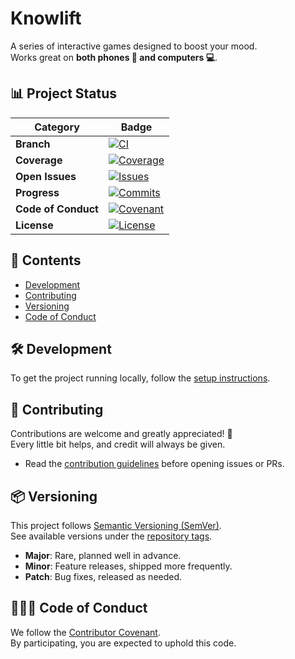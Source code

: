 # Knowlift

A series of interactive games designed to boost your mood.  
Works great on **both phones 📱 and computers 💻**.

## 📊 Project Status

| Category           | Badge |
|--------------------|-------|
| **Branch**         | [![CI][ci-badge]][ci-link] |
| **Coverage**       | [![Coverage][cov-badge]][cov-link] |
| **Open Issues**    | [![Issues][issues-badge]][issues-link] |
| **Progress**       | [![Commits][commits-badge]][commits-link] |
| **Code of Conduct**| [![Covenant][covenant-badge]][covenant-link] |
| **License**        | [![License][license-badge]][license-link] |

## 📖 Contents

- [Development](#-development)  
- [Contributing](#-contributing)  
- [Versioning](#-versioning)  
- [Code of Conduct](#-code-of-conduct)  

## 🛠 Development

To get the project running locally, follow the [setup instructions][setup].

## 🤝 Contributing

Contributions are welcome and greatly appreciated! 🙌  
Every little bit helps, and credit will always be given.  

- Read the [contribution guidelines][contributing] before opening issues or PRs.

## 📦 Versioning

This project follows [Semantic Versioning (SemVer)][semver].  
See available versions under the [repository tags][tags].  

- **Major**: Rare, planned well in advance.  
- **Minor**: Feature releases, shipped more frequently.  
- **Patch**: Bug fixes, released as needed.  

## 🧑‍🤝‍🧑 Code of Conduct

We follow the [Contributor Covenant][coc].  
By participating, you are expected to uphold this code.  


[ci-badge]: https://github.com/mariusmucenicu/knowlift/actions/workflows/ci.yml/badge.svg
[ci-link]: https://github.com/mariusmucenicu/knowlift/actions/workflows/ci.yml?query=branch%3Amaster

[cov-badge]: https://codecov.io/gh/mariusmucenicu/knowlift/branch/master/graph/badge.svg
[cov-link]: https://codecov.io/gh/mariusmucenicu/knowlift

[issues-badge]: https://img.shields.io/github/issues/mariusmucenicu/knowlift.svg
[issues-link]: https://github.com/mariusmucenicu/knowlift/issues

[commits-badge]: https://img.shields.io/github/commits-since/mariusmucenicu/knowlift/1.1.0.svg
[commits-link]: https://github.com/mariusmucenicu/knowlift/compare/1.1.0...master

[covenant-badge]: https://img.shields.io/badge/Contributor%20Covenant-3.0-4baaaa.svg
[covenant-link]: https://www.contributor-covenant.org/version/3/0/code_of_conduct

[license-badge]: https://img.shields.io/badge/License-AGPL_v3-blue.svg
[license-link]: https://www.gnu.org/licenses/agpl-3.0

[setup]: ./SETUP.md
[contributing]: ./CONTRIBUTING.md
[coc]: ./CODE_OF_CONDUCT.md
[tags]: https://github.com/mariusmucenicu/knowlift/tags
[semver]: https://semver.org
